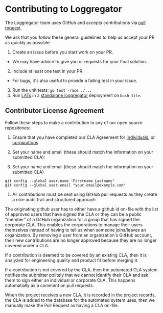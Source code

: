 # Contributing to Loggregator
The Loggregator team uses GitHub and accepts contributions via
[pull request](https://help.github.com/articles/using-pull-requests).

We ask that you follow these general guidelines to help us accept your PR as
quickly as possible:

1. Create an issue before you start work on your PR.
  - We may have advice to give you or requests for your final solution.
2. Include at least one test in your PR.
  - For bugs, it's also useful to provide a failing test in your issue.
3. Run the unit tests: `go test -race ./...`
4. Run [LATs](https://github.com/cloudfoundry/logging-acceptance-tests-release) in a
   [standalone loggregator](https://github.com/cloudfoundry/loggregator-release#standalone-loggregator)
   deployment on `bosh-lite`.

## Contributor License Agreement

Follow these steps to make a contribution to any of our open source repositories:

1. Ensure that you have completed our CLA Agreement for
    [individuals][individual-cla], or [corporations][corp-cla].
1. Set your name and email (these should match the information on your
   submitted CLA):

1. Set your name and email (these should match the information on your submitted CLA)
  ```
  git config --global user.name "Firstname Lastname"
  git config --global user.email "your_email@example.com"
  ```

1. All contributions must be sent using GitHub pull requests as they create a
   nice audit trail and structured approach.

The originating github user has to either have a github id on-file with the
list of approved users that have signed the CLA or they can be a public
"member" of a GitHub organization for a group that has signed the corporate
CLA.  This enables the corporations to manage their users themselves instead
of having to tell us when someone joins/leaves an organization. By removing a
user from an organization's GitHub account, their new contributions are no
longer approved because they are no longer covered under a CLA.

If a contribution is deemed to be covered by an existing CLA, then it is
analyzed for engineering quality and product fit before merging it.

If a contribution is not covered by the CLA, then the automated CLA system
notifies the submitter politely that we cannot identify their CLA and ask them
to sign either an individual or corporate CLA. This happens automatially as a
comment on pull requests.

When the project receives a new CLA, it is recorded in the project records,
the CLA is added to the database for the automated system uses, then we
manually make the Pull Request as having a CLA on-file.

[individual-cla]: https://www.cloudfoundry.org/wp-content/uploads/2015/07/CFF_Individual_CLA.pdf
[corp-cla]: https://www.cloudfoundry.org/wp-content/uploads/2015/07/CFF_Corporate_CLA.pdf
